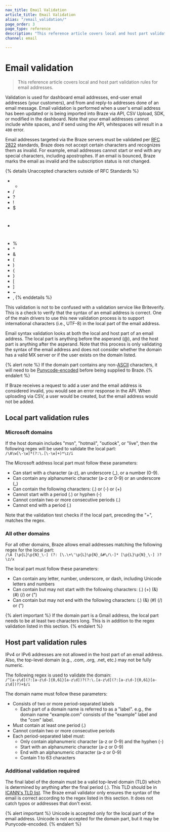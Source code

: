 ```yaml
---
nav_title: Email Validation 
article_title: Email Validation
alias: "/email_validation/"
page_order: 3
page_type: reference
description: "This reference article covers local and host part validation rules for email addresses."
channel: email

---
```


# Email validation

> This reference article covers local and host part validation rules for email addresses.

Validation is used for dashboard email addresses, end-user email addresses (your customers), and from and reply-to addresses done of an email message. Email validation is performed when a user's email address has been updated or is being imported into Braze via API, CSV Upload, SDK, or modified in the dashboard. Note that your email addresses cannot include white spaces, and if send using the API, whitespaces will result in a `400` error.

Email addresses targeted via the Braze servers must be validated per [RFC 2822](https://datatracker.ietf.org/doc/html/rfc2822) standards, Braze does not accept certain characters and recognizes them as invalid. For example, email addresses cannot start or end with any special characters, including apostrophes. If an email is bounced, Braze marks the email as invalid and the subscription status is not changed.  

{% details Unaccepted characters outside of RFC Standards %}
- *
- /
- ?
- !
- $
- #
- %
- &#94;
- &
- (
- )
- {
- }
- [
- ]
- ~
- ,
{% enddetails %}

This validation is not to be confused with a validation service like Briteverify. This is a check to verify that the syntax of an email address is correct. One of the main drivers to use this new validation process is to support international characters (i.e., UTF-8) in the local part of the email address.

Email syntax validation looks at both the local and host part of an email address. The local part is anything before the asperand (@), and the host part is anything after the asperand. Note that this process is only validating the syntax of the email address and does not consider whether the domain has a valid MX server or if the user exists on the domain listed.

{% alert note %}
If the domain part contains any non-[ASCII](https://en.wikipedia.org/wiki/ASCII) characters, it will need to be [Punycode-encoded](https://www.punycoder.com/) before being supplied to Braze.
{% endalert %}

If Braze receives a request to add a user and the email address is considered invalid, you would see an error response in the API. When uploading via CSV, a user would be created, but the email address would not be added.

## Local part validation rules

### Microsoft domains

If the host domain includes "msn", "hotmail", "outlook", or "live", then the following regex will be used to validate the local part:<br>
`/\A\w[\-\w]*(?:\.[\-\w]+)*\z/i`

The Microsoft address local part must follow these parameters:

- Can start with a character (a-z), an underscore (_), or a number (0-9).  
- Can contain any alphanumeric character (a-z or 0-9) or an underscore (_)
- Can contain the following characters: (.) or (-) or (+)
- Cannot start with a period (.) or hyphen (-)
- Cannot contain two or more consecutive periods (.)
- Cannot end with a period (.)

Note that the validation test checks if the local part, preceding the "+", matches the regex.

### All other domains

For all other domains, Braze allows email addresses matching the following regex for the local part:<br>
`/\A [\p{L}\p{N}_\-] (?: [\.\+\'\p{L}\p{N}_&#\/\-]* [\p{L}\p{N}_\-] )? \z/x`

The local part must follow these parameters:
- Can contain any letter, number, underscore, or dash, including Unicode letters and numbers
- Can contain but may not start with the following characters: (.) (+) (&) (#) (/) or (")
- Can contain but may not end with the following characters:  (.) (&) (#) (/) or (")

{% alert important %}
If the domain part is a Gmail address, the local part needs to be at least two characters long. This is in addition to the regex validation listed in this section.
{% endalert %}

## Host part validation rules

IPv4 or IPv6 addresses are not allowed in the host part of an email address. Also, the top-level domain (e.g., .com, .org, .net, etc.) may not be fully numeric.

The following regex is used to validate the domain:<br>
`/^[a-z\d](?:[a-z\d-]{0,61}[a-z\d])?(?:\.[a-z\d](?:[a-z\d-]{0,61}[a-z\d])?)+$/i`

The domain name must follow these parameters:

- Consists of two or more period-separated labels
	- Each part of a domain name is referred to as a "label". e.g., the domain name "example.com" consists of the "example" label and the "com" label.
- Must contain at least one period (.)
- Cannot contain two or more consecutive periods
- Each period-separated label must:
	- Only contain alphanumeric character (a-z or 0-9) and the hyphen (-)
	- Start with an alphanumeric character (a-z or 0-9)
	- End with an alphanumeric character (a-z or 0-9)
	- Contain 1 to 63 characters

### Additional validation required

The final label of the domain must be a valid top-level domain (TLD) which is determined by anything after the final period (.). This TLD should be in [ICANN's TLD list][2]. The Braze email validator only ensures the syntax of the email is correct according to the regex listed in this section. It does not catch typos or addresses that don't exist.

{% alert important %}
Unicode is accepted only for the local part of the email address. Unicode is not accepted for the domain part, but it may be Punycode-encoded. 
{% endalert %}

[2]: https://data.iana.org/TLD/tlds-alpha-by-domain.txt
